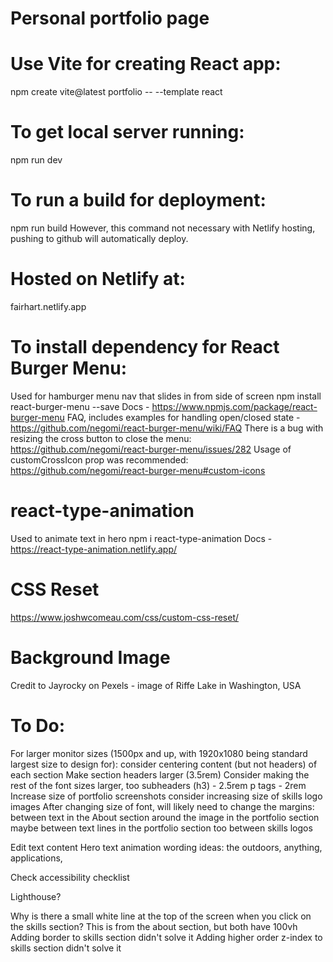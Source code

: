 # Personal portfolio page

# Use Vite for creating React app:
npm create vite@latest portfolio -- --template react

# To get local server running:
npm run dev

# To run a build for deployment:
npm run build
However, this command not necessary with Netlify hosting, pushing to github will automatically deploy.

# Hosted on Netlify at:
fairhart.netlify.app

# To install dependency for React Burger Menu:
Used for hamburger menu nav that slides in from side of screen
npm install react-burger-menu --save
Docs - https://www.npmjs.com/package/react-burger-menu
FAQ, includes examples for handling open/closed state - https://github.com/negomi/react-burger-menu/wiki/FAQ
There is a bug with resizing the cross button to close the menu:
https://github.com/negomi/react-burger-menu/issues/282
Usage of customCrossIcon prop was recommended:
https://github.com/negomi/react-burger-menu#custom-icons

# react-type-animation
Used to animate text in hero
npm i react-type-animation
Docs - https://react-type-animation.netlify.app/

# CSS Reset
https://www.joshwcomeau.com/css/custom-css-reset/

# Background Image
Credit to Jayrocky on Pexels - image of Riffe Lake in Washington, USA

# To Do:
For larger monitor sizes (1500px and up, with 1920x1080 being standard largest size to design for): consider centering content (but not headers) of each section
  Make section headers larger (3.5rem)
  Consider making the rest of the font sizes larger, too
    subheaders (h3) - 2.5rem
    p tags - 2rem
    Increase size of portfolio screenshots
    consider increasing size of skills logo images
  After changing size of font, will likely need to change the margins:
    between text in the About section
    around the image in the portfolio section
    maybe between text lines in the portfolio section too
    between skills logos

Edit text content
  Hero text animation wording ideas: the outdoors, anything, applications,

Check accessibility checklist

Lighthouse?

Why is there a small white line at the top of the screen when you click on the skills section?
  This is from the about section, but both have 100vh
  Adding border to skills section didn't solve it
  Adding higher order z-index to skills section didn't solve it
